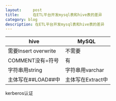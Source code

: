 ```yaml
---
layout:     post
title:      在ETL平台开发mysql表和hive表的差异
category: blog
description: 在ETL平台开发mysql表和hive表的差异
---
```



| hive               | MySQL |
|--------------------|-------|
| 需要Insert overwrite | 不需要   |
| COMMENT没有=符号       | 有     |
|字符串用string| 字符串用varchar|
主体写在##LOAD##中|主体写在Extract中



kerberos认证
